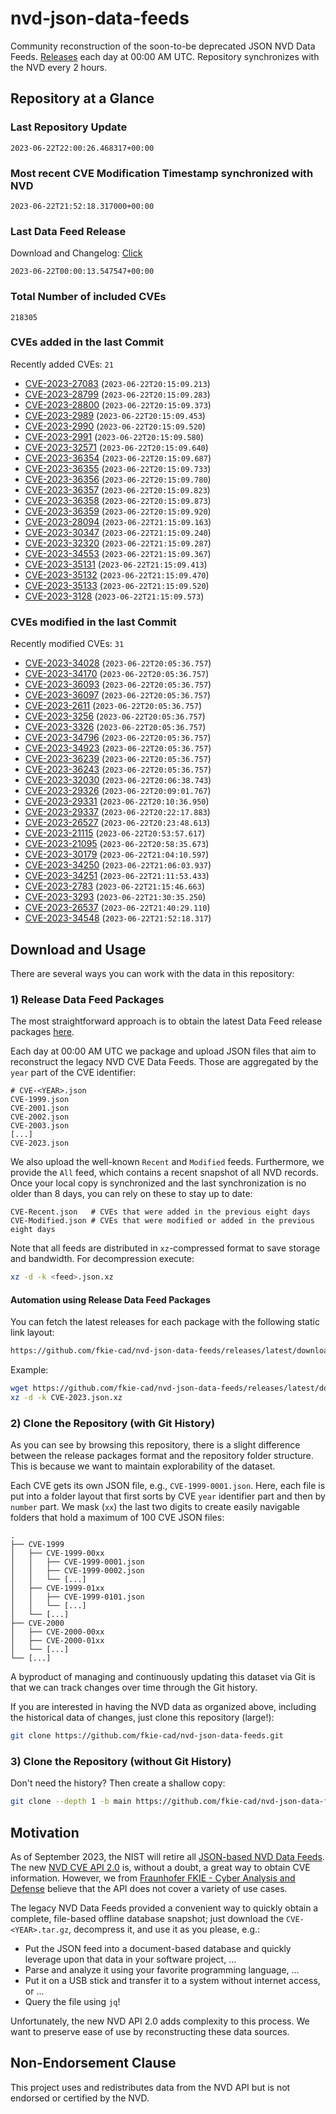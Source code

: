 # nvd-json-data-feeds

Community reconstruction of the soon-to-be deprecated JSON NVD Data Feeds. 
[Releases](https://github.com/fkie-cad/nvd-json-data-feeds/releases/latest) each day at 00:00 AM UTC.
Repository synchronizes with the NVD every 2 hours.

## Repository at a Glance

### Last Repository Update

```plain
2023-06-22T22:00:26.468317+00:00
```

### Most recent CVE Modification Timestamp synchronized with NVD

```plain
2023-06-22T21:52:18.317000+00:00
```

### Last Data Feed Release

Download and Changelog: [Click](https://github.com/fkie-cad/nvd-json-data-feeds/releases/latest)

```plain
2023-06-22T00:00:13.547547+00:00
```

### Total Number of included CVEs

```plain
218305
```

### CVEs added in the last Commit

Recently added CVEs: `21`

* [CVE-2023-27083](CVE-2023/CVE-2023-270xx/CVE-2023-27083.json) (`2023-06-22T20:15:09.213`)
* [CVE-2023-28799](CVE-2023/CVE-2023-287xx/CVE-2023-28799.json) (`2023-06-22T20:15:09.283`)
* [CVE-2023-28800](CVE-2023/CVE-2023-288xx/CVE-2023-28800.json) (`2023-06-22T20:15:09.373`)
* [CVE-2023-2989](CVE-2023/CVE-2023-29xx/CVE-2023-2989.json) (`2023-06-22T20:15:09.453`)
* [CVE-2023-2990](CVE-2023/CVE-2023-29xx/CVE-2023-2990.json) (`2023-06-22T20:15:09.520`)
* [CVE-2023-2991](CVE-2023/CVE-2023-29xx/CVE-2023-2991.json) (`2023-06-22T20:15:09.580`)
* [CVE-2023-32571](CVE-2023/CVE-2023-325xx/CVE-2023-32571.json) (`2023-06-22T20:15:09.640`)
* [CVE-2023-36354](CVE-2023/CVE-2023-363xx/CVE-2023-36354.json) (`2023-06-22T20:15:09.687`)
* [CVE-2023-36355](CVE-2023/CVE-2023-363xx/CVE-2023-36355.json) (`2023-06-22T20:15:09.733`)
* [CVE-2023-36356](CVE-2023/CVE-2023-363xx/CVE-2023-36356.json) (`2023-06-22T20:15:09.780`)
* [CVE-2023-36357](CVE-2023/CVE-2023-363xx/CVE-2023-36357.json) (`2023-06-22T20:15:09.823`)
* [CVE-2023-36358](CVE-2023/CVE-2023-363xx/CVE-2023-36358.json) (`2023-06-22T20:15:09.873`)
* [CVE-2023-36359](CVE-2023/CVE-2023-363xx/CVE-2023-36359.json) (`2023-06-22T20:15:09.920`)
* [CVE-2023-28094](CVE-2023/CVE-2023-280xx/CVE-2023-28094.json) (`2023-06-22T21:15:09.163`)
* [CVE-2023-30347](CVE-2023/CVE-2023-303xx/CVE-2023-30347.json) (`2023-06-22T21:15:09.240`)
* [CVE-2023-32320](CVE-2023/CVE-2023-323xx/CVE-2023-32320.json) (`2023-06-22T21:15:09.287`)
* [CVE-2023-34553](CVE-2023/CVE-2023-345xx/CVE-2023-34553.json) (`2023-06-22T21:15:09.367`)
* [CVE-2023-35131](CVE-2023/CVE-2023-351xx/CVE-2023-35131.json) (`2023-06-22T21:15:09.413`)
* [CVE-2023-35132](CVE-2023/CVE-2023-351xx/CVE-2023-35132.json) (`2023-06-22T21:15:09.470`)
* [CVE-2023-35133](CVE-2023/CVE-2023-351xx/CVE-2023-35133.json) (`2023-06-22T21:15:09.520`)
* [CVE-2023-3128](CVE-2023/CVE-2023-31xx/CVE-2023-3128.json) (`2023-06-22T21:15:09.573`)


### CVEs modified in the last Commit

Recently modified CVEs: `31`

* [CVE-2023-34028](CVE-2023/CVE-2023-340xx/CVE-2023-34028.json) (`2023-06-22T20:05:36.757`)
* [CVE-2023-34170](CVE-2023/CVE-2023-341xx/CVE-2023-34170.json) (`2023-06-22T20:05:36.757`)
* [CVE-2023-36093](CVE-2023/CVE-2023-360xx/CVE-2023-36093.json) (`2023-06-22T20:05:36.757`)
* [CVE-2023-36097](CVE-2023/CVE-2023-360xx/CVE-2023-36097.json) (`2023-06-22T20:05:36.757`)
* [CVE-2023-2611](CVE-2023/CVE-2023-26xx/CVE-2023-2611.json) (`2023-06-22T20:05:36.757`)
* [CVE-2023-3256](CVE-2023/CVE-2023-32xx/CVE-2023-3256.json) (`2023-06-22T20:05:36.757`)
* [CVE-2023-3326](CVE-2023/CVE-2023-33xx/CVE-2023-3326.json) (`2023-06-22T20:05:36.757`)
* [CVE-2023-34796](CVE-2023/CVE-2023-347xx/CVE-2023-34796.json) (`2023-06-22T20:05:36.757`)
* [CVE-2023-34923](CVE-2023/CVE-2023-349xx/CVE-2023-34923.json) (`2023-06-22T20:05:36.757`)
* [CVE-2023-36239](CVE-2023/CVE-2023-362xx/CVE-2023-36239.json) (`2023-06-22T20:05:36.757`)
* [CVE-2023-36243](CVE-2023/CVE-2023-362xx/CVE-2023-36243.json) (`2023-06-22T20:05:36.757`)
* [CVE-2023-32030](CVE-2023/CVE-2023-320xx/CVE-2023-32030.json) (`2023-06-22T20:06:38.743`)
* [CVE-2023-29326](CVE-2023/CVE-2023-293xx/CVE-2023-29326.json) (`2023-06-22T20:09:01.767`)
* [CVE-2023-29331](CVE-2023/CVE-2023-293xx/CVE-2023-29331.json) (`2023-06-22T20:10:36.950`)
* [CVE-2023-29337](CVE-2023/CVE-2023-293xx/CVE-2023-29337.json) (`2023-06-22T20:22:17.883`)
* [CVE-2023-26527](CVE-2023/CVE-2023-265xx/CVE-2023-26527.json) (`2023-06-22T20:23:48.613`)
* [CVE-2023-21115](CVE-2023/CVE-2023-211xx/CVE-2023-21115.json) (`2023-06-22T20:53:57.617`)
* [CVE-2023-21095](CVE-2023/CVE-2023-210xx/CVE-2023-21095.json) (`2023-06-22T20:58:35.673`)
* [CVE-2023-30179](CVE-2023/CVE-2023-301xx/CVE-2023-30179.json) (`2023-06-22T21:04:10.597`)
* [CVE-2023-34250](CVE-2023/CVE-2023-342xx/CVE-2023-34250.json) (`2023-06-22T21:06:03.937`)
* [CVE-2023-34251](CVE-2023/CVE-2023-342xx/CVE-2023-34251.json) (`2023-06-22T21:11:53.433`)
* [CVE-2023-2783](CVE-2023/CVE-2023-27xx/CVE-2023-2783.json) (`2023-06-22T21:15:46.663`)
* [CVE-2023-3293](CVE-2023/CVE-2023-32xx/CVE-2023-3293.json) (`2023-06-22T21:30:35.250`)
* [CVE-2023-26537](CVE-2023/CVE-2023-265xx/CVE-2023-26537.json) (`2023-06-22T21:40:29.110`)
* [CVE-2023-34548](CVE-2023/CVE-2023-345xx/CVE-2023-34548.json) (`2023-06-22T21:52:18.317`)


## Download and Usage

There are several ways you can work with the data in this repository:

### 1) Release Data Feed Packages

The most straightforward approach is to obtain the latest Data Feed release packages [here](https://github.com/fkie-cad/nvd-json-data-feeds/releases/latest).

Each day at 00:00 AM UTC we package and upload JSON files that aim to reconstruct the legacy NVD CVE Data Feeds.
Those are aggregated by the `year` part of the CVE identifier:

```
# CVE-<YEAR>.json
CVE-1999.json
CVE-2001.json
CVE-2002.json
CVE-2003.json
[...]
CVE-2023.json
```

We also upload the well-known `Recent` and `Modified` feeds.
Furthermore, we provide the `All` feed, which contains a recent snapshot of all NVD records.
Once your local copy is synchronized and the last synchronization is no older than 8 days, you can rely on these to stay up to date:

```plain
CVE-Recent.json   # CVEs that were added in the previous eight days
CVE-Modified.json # CVEs that were modified or added in the previous eight days
```

Note that all feeds are distributed in `xz`-compressed format to save storage and bandwidth.
For decompression execute:

```sh
xz -d -k <feed>.json.xz
```


#### Automation using Release Data Feed Packages

You can fetch the latest releases for each package with the following static link layout:

```sh
https://github.com/fkie-cad/nvd-json-data-feeds/releases/latest/download/CVE-<YEAR>.json.xz
```

Example:

```sh
wget https://github.com/fkie-cad/nvd-json-data-feeds/releases/latest/download/CVE-2023.json.xz
xz -d -k CVE-2023.json.xz
```

### 2) Clone the Repository (with Git History)

As you can see by browsing this repository, there is a slight difference between the release packages format and the repository folder structure.
This is because we want to maintain explorability of the dataset.

Each CVE gets its own JSON file, e.g., `CVE-1999-0001.json`.
Here, each file is put into a folder layout that first sorts by CVE `year` identifier part and then by `number` part.
We mask (`xx`) the last two digits to create easily navigable folders that hold a maximum of 100 CVE JSON files:

```plain
.
├── CVE-1999
│   ├── CVE-1999-00xx
│   │   ├── CVE-1999-0001.json
│   │   ├── CVE-1999-0002.json
│   │   └── [...]
│   ├── CVE-1999-01xx
│   │   ├── CVE-1999-0101.json
│   │   └── [...]
│   └── [...]
├── CVE-2000
│   ├── CVE-2000-00xx
│   ├── CVE-2000-01xx
│   └── [...]
└── [...]
```

A byproduct of managing and continuously updating this dataset via Git is that we can track changes over time through the Git history.

If you are interested in having the NVD data as organized above, including the historical data of changes, just clone this repository (large!):

```sh
git clone https://github.com/fkie-cad/nvd-json-data-feeds.git
```

### 3) Clone the Repository (without Git History)

Don't need the history? Then create a shallow copy:

```sh
git clone --depth 1 -b main https://github.com/fkie-cad/nvd-json-data-feeds.git
```

## Motivation

As of September 2023, the NIST will retire all [JSON-based NVD Data Feeds](https://nvd.nist.gov/vuln/data-feeds#divRetirementBanner-1).
The new [NVD CVE API 2.0](https://nvd.nist.gov/developers/vulnerabilities) is, without a doubt, a great way to obtain CVE information.
However, we from [Fraunhofer FKIE - Cyber Analysis and Defense](https://www.fkie.fraunhofer.de/en/departments/cad.html) believe that the API does not cover a variety of use cases.

The legacy NVD Data Feeds provided a convenient way to quickly obtain a complete, file-based offline database snapshot; just download the `CVE-<YEAR>.tar.gz`, decompress it, and use it as you please, e.g.:

* Put the JSON feed into a document-based database and quickly leverage upon that data in your software project, ...
* Parse and analyze it using your favorite programming language, ...
* Put it on a USB stick and transfer it to a system without internet access, or ...
* Query the file using `jq`!

Unfortunately, the new NVD API 2.0 adds complexity to this process.
We want to preserve ease of use by reconstructing these data sources.

## Non-Endorsement Clause

This project uses and redistributes data from the NVD API but is not endorsed or certified by the NVD.